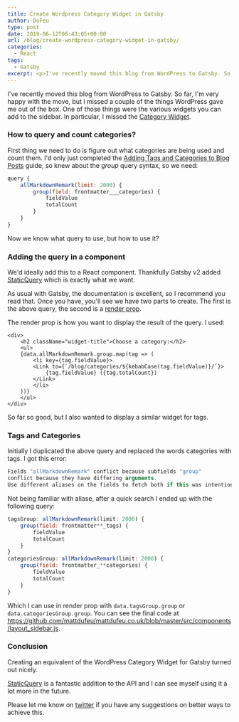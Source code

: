 ```yaml
---
title: Create Wordpress Category Widget in Gatsby
author: DuFeu
type: post
date: 2019-06-12T06:43:05+00:00
url: /blog/create-wordpress-category-widget-in-gatsby/
categories:
  - React
tags:
  - Gatsby
excerpt: <p>I've recently moved this blog from WordPress to Gatsby. So far, I'm very happy with the move, but I missed a couple of the things WordPress gave me out of the box. One of those things were the various widgets you can add to the sidebar.</p> <p>In particular, I missed the <a href="https://en.support.wordpress.com/widgets/categories-widget/">Category Widget</a>. This is how I recreated it.</p>
---
```


I've recently moved this blog from WordPress to Gatsby. So far, I'm very happy with the move, but I missed a couple of the things WordPress gave me out of the box. One of those things were the various widgets you can add to the sidebar. In particular, I missed the [Category Widget](https://en.support.wordpress.com/widgets/categories-widget/).

### How to query and count categories?

First thing we need to do is figure out what categories are being used and count them. I'd only just completed the [Adding Tags and Categories to Blog Posts](https://www.gatsbyjs.org/docs/adding-tags-and-categories-to-blog-posts/) guide, so knew about the _group_ query syntax, so we need:

```javascript
query {
    allMarkdownRemark(limit: 2000) {
        group(field: frontmatter___categories) {
            fieldValue
            totalCount
        }
    }
}
```

Now we know what query to use, but how to use it?

### Adding the query in a component

We'd ideally add this to a React component. Thankfully Gatsby v2 added [StaticQuery](https://www.gatsbyjs.org/docs/static-query/) which is exactly what we want.

As usual with Gatsby, the documentation is excellent, so I recommend you read that. Once you have, you'll see we have two parts to create. The first is the above query, the second is a [render prop](https://reactjs.org/docs/render-props.html).

The render prop is how you want to display the result of the query. I used:

```JSX
<div>
    <h2 className="widget-title">Choose a category:</h2>
    <ul>
    {data.allMarkdownRemark.group.map(tag => (
        <li key={tag.fieldValue}>
        <Link to={`/blog/categories/${kebabCase(tag.fieldValue)}/`}>
            {tag.fieldValue} ({tag.totalCount})
        </Link>
        </li>
    ))}
    </ul>
</div>
```

So far so good, but I also wanted to display a similar widget for tags.

### Tags and Categories

Initially I duplicated the above query and replaced the words categories with tags. I got this error:

```javascript
Fields "allMarkdownRemark" conflict because subfields "group"
conflict because they have differing arguments.
Use different aliases on the fields to fetch both if this was intentional.
```

Not being familiar with aliase, after a quick search I ended up with the following query:

```javascript
tagsGroup: allMarkdownRemark(limit: 2000) {
    group(field: frontmatter**_tags) {
        fieldValue
        totalCount
    }
}
categoriesGroup: allMarkdownRemark(limit: 2000) {
    group(field: frontmatter_**categories) {
        fieldValue
        totalCount
    }
}
```

Which I can use in render prop with `data.tagsGroup.group` or `data.categoriesGroup.group`. You can see the final code at <https://github.com/mattdufeu/mattdufeu.co.uk/blob/master/src/components/layout_sidebar.js>.

### Conclusion

Creating an equivalent of the WordPress Category Widget for Gatsby turned out nicely.

[StaticQuery](https://www.gatsbyjs.org/docs/static-query/) is a fantastic addition to the API and I can see myself using it a lot more in the future.

Please let me know on [twitter](https://twitter.com/mattdufeu) if you have any suggestions on better ways to achieve this.

